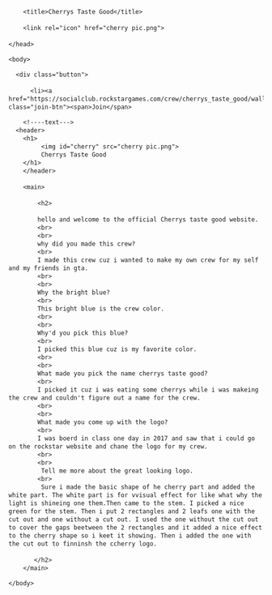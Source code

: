 <html>
    <head>
        <link rel="stylesheet" href="crew website.css">
        
<!---for tab stuff--->
        
        <title>Cherrys Taste Good</title> 
   
        <link rel="icon" href="cherry pic.png"> 
    
    </head>
    
<!--- text for website--->
    
    <body> 
        
<!---pics--->     
   
      <div class="button">  
          
          <li><a href="https://socialclub.rockstargames.com/crew/cherrys_taste_good/wall" class="join-btn"><span>Join</span>         

</a></li>              
</div>        
        
        
        <!----text--->
      <header>  
        <h1>  
             <img id="cherry" src="cherry pic.png">
             Cherrys Taste Good
        </h1>           
        </header>

        <main>
       
            <h2>
            
            hello and welcome to the official Cherrys taste good website.
            <br>
            <br>
            why did you made this crew?
            <br>
            I made this crew cuz i wanted to make my own crew for my self and my friends in gta.    
            <br>
            <br>
            Why the bright blue?
            <br>
            This bright blue is the crew color.
            <br>
            <br>
            Why'd you pick this blue?
            <br>
            I picked this blue cuz is my favorite color.
            <br>
            <br>
            What made you pick the name cherrys taste good?
            <br>
            I picked it cuz i was eating some cherrys while i was makeing the crew and couldn't figure out a name for the crew.
            <br>
            <br>
            What made you come up with the logo?
            <br>
            I was boerd in class one day in 2017 and saw that i could go on the rockstar website and chane the logo for my crew.
            <br>
            <br>
             Tell me more about the great looking logo.
            <br>
             Sure i made the basic shape of he cherry part and added the white part. The white part is for vvisual effect for like what why the light is shineing one them.Then came to the stem. I picked a nice green for the stem. Then i put 2 rectangles and 2 leafs one with the cut out and one without a cut out. I used the one without the cut out to cover the gaps beetween the 2 rectangles and it added a nice effect to the cherry shape so i keet it showing. Then i added the one with the cut out to finninsh the ccherry logo.   
                
           </h2>     
        </main>
        
<!---end skript here--->   
<!--- <br> is the code for a line break --->
    
    </body>
</html>
